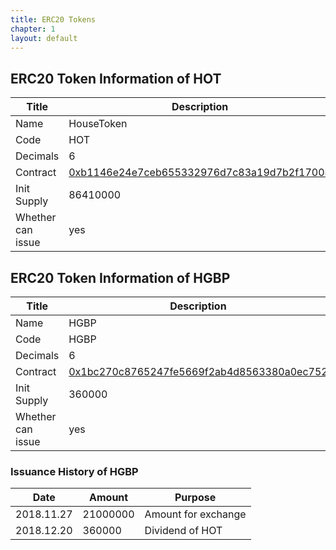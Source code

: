 ```yaml
---
title: ERC20 Tokens
chapter: 1
layout: default
---
```


## ERC20 Token Information of HOT

 Title | Description
 --- | --- 
 Name | HouseToken
 Code | HOT
 Decimals | 6
 Contract | [0xb1146e24e7ceb655332976d7c83a19d7b2f17008](https://etherscan.io/address/0xb1146e24e7ceb655332976d7c83a19d7b2f17008)
 Init Supply | 86410000
 Whether can issue | yes
 
## ERC20 Token Information of HGBP
 
  Title | Description
  --- | --- 
  Name | HGBP
  Code | HGBP
  Decimals | 6
  Contract | [0x1bc270c8765247fe5669f2ab4d8563380a0ec752](https://etherscan.io/address/0x1bc270c8765247fe5669f2ab4d8563380a0ec752)
  Init Supply | 360000
  Whether can issue | yes
  
### Issuance History of HGBP
  
  Date | Amount | Purpose
  --- | --- | ---
  2018.11.27 | 21000000 | Amount for exchange
  2018.12.20 | 360000 | Dividend of HOT